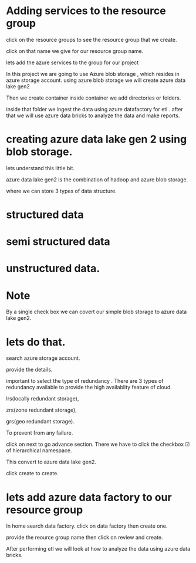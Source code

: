 # Adding services to the resource group
click on the resource groups to see the resource group that we create.

click on that name we give for our resource group name.

lets add the azure services to the group for our project

In this project we are going to use
Azure blob storage , which resides in azure storage account.
using azure blob storage we will create azure data lake gen2

Then we create container inside container we add directories or folders.

inside that folder we ingest the data using  azure datafactory for etl .
after that we will use azure data bricks to analyze the data and make reports.

# creating azure data lake gen 2 using blob storage.

lets understand this little bit.

azure data lake gen2 is the combination of hadoop and azure blob storage.

where we can store 3 types of data structure.

# structured data
# semi structured data
# unstructured data.

# Note 
By a single check box we can covert our simple blob storage to azure data lake gen2.

# lets do that.

search azure storage account.

provide the details.

important to select the type of redundancy .
There are 3 types of redundancy available to provide the high availablity feature of cloud.

lrs(locally redundant storage),

zrs(zone redundant storage),

grs(geo redundant storage).

To prevent from any failure.

click on next to go advance section.
There we have to click the checkbox ☑ of hierarchical namespace.

This convert to azure data lake gen2.

click create to create.

# lets add azure data factory to our resource group

In home search data factory.
click on data factory then create one.


provide the reource group name then click on review and create.


After performing etl we will look at how to analyze the data using azure data bricks.
